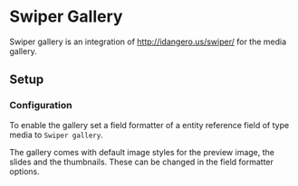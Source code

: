 # Swiper Gallery

Swiper gallery is an integration of http://idangero.us/swiper/ for the 
media gallery.

## Setup

### Configuration 

To enable the gallery set a field formatter of a entity reference field of type
media to `Swiper gallery`.

The gallery comes with default image styles for the preview image, the slides
and the thumbnails. These can be changed in the field formatter options.
